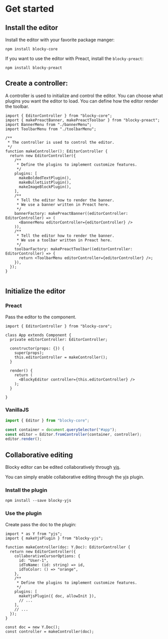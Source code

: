 
# Get started

## Install the editor

Install the editor with your favorite package manger:

```
npm install blocky-core
```

If you want to use the editor with Preact, install the `blocky-preact`:

```
npm install blocky-preact
```

## Create a controller:

A controller is used to initialize and control the editor.
You can choose what plugins you want the editor to load.
You can define how the editor render the toolbar.

```tsx
import { EditorController } from "blocky-core";
import { makePreactBanner, makePreactToolbar } from "blocky-preact";
import BannerMenu from "./bannerMenu";
import ToolbarMenu from "./toolbarMenu";

/**
 * The controller is used to control the editor.
 */
function makeController(): EditorController {
  return new EditorController({
    /**
     * Define the plugins to implement customize features.
     */
    plugins: [
      makeBoldedTextPlugin(),
      makeBulletListPlugin(),
      makeImageBlockPlugin(),
    ],
    /**
     * Tell the editor how to render the banner.
     * We use a banner written in Preact here.
     */
    bannerFactory: makePreactBanner((editorController: EditorController) => (
      <BannerMenu editorController={editorController} />
    )),
    /**
     * Tell the editor how to render the banner.
     * We use a toolbar written in Preact here.
     */
    toolbarFactory: makePreactToolbar((editorController: EditorController) => {
      return <ToolbarMenu editorController={editorController} />;
    }),
  });
}


```

## Initialize the editor

### Preact

Pass the editor to the component.

```tsx
import { EditorController } from "blocky-core";

class App extends Component {
  private editorController: EditorController;

  constructor(props: {}) {
    super(props);
    this.editorController = makeController();
  }

  render() {
    return (
      <BlockyEditor controller={this.editorController} />
    );
  }

}

```

### VanillaJS

```typescript
import { Editor } from "blocky-core";

const container = document.querySelector("#app");
const editor = Editor.fromController(container, controller);
editor.render();
```


## Collaborative editing

Blocky editor can be edited collaboratively through [yjs](https://github.com/yjs/yjs).

You can simply enable collaborative editing through the yjs plugin.

### Install the plugin

```shell
npm install --save blocky-yjs
```

### Use the plugin

Create pass the doc to the plugin:

```tsx
import * as Y from "yjs";
import { makeYjsPlugin } from "blocky-yjs";

function makeController(doc: Y.Doc): EditorController {
  return new EditorController({
    collaborativeCursorOptions: {
      id: "User-1",
      idToName: (id: string) => id,
      idToColor: () => "orange",
    },
    /**
     * Define the plugins to implement customize features.
     */
    plugins: [
      makeYjsPlugin({ doc, allowInit }),
      // ...
    ],
    // ...
  });
}

const doc = new Y.Doc();
const controller = makeController(doc);
```
